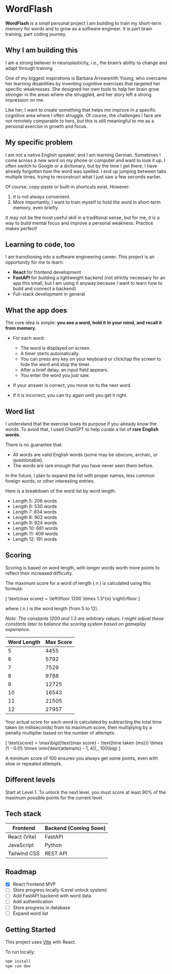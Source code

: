 # WordFlash

**WordFlash** is a small personal project I am building to train my short-term memory for words and to grow as a software engineer. It is part brain training, part coding journey.

## Why I am building this

I am a strong believer in neuroplasticity, i.e., the brain’s ability to change and adapt through training. 

One of my biggest inspirations is Barbara Arrowsmith Young, who overcame her learning disabilities by inventing cognitive exercises that targeted her specific weaknesses. She designed her own tools to help her brain grow stronger in the areas where she struggled, and her story left a strong impression on me.

Like her, I want to create something that helps me improve in a specific cognitive area where I often struggle. Of course, the challenges I face are not remotely comparable to hers, but this is still meaningful to me as a personal exercise in growth and focus.

## My specific problem

I am not a native English speaker, and I am learning German. Sometimes I come across a new word on my phone or computer and want to look it up. I often switch to Google or a dictionary, but by the time I get there, I have already forgotten how the word was spelled. I end up jumping between tabs multiple times, trying to reconstruct what I just saw a few seconds earlier.

Of course, copy-paste or built-in shortcuts exist. However:

1. It is not always convenient.
2. More importantly, I want to train myself to hold the word in short-term memory, even briefly.

It may not be the most useful skill in a traditional sense, but for me, it is a way to build mental focus and improve a personal weakness. Practice makes perfect!

## Learning to code, too

I am transitioning into a software engineering career. This project is an opportunity for me to learn:

- **React** for frontend development
- **FastAPI** for building a lightweight backend (not strictly necessary for an app this small, but I am using it anyway because I want to learn how to build and connect a backend)
- Full-stack development in general

## What the app does

The core idea is simple: **you see a word, hold it in your mind, and recall it from memory**.

- For each word:
  - The word is displayed on screen.
  - A timer starts automatically.
  - You can press any key on your keyboard or click/tap the screen to hide the word and stop the timer.
  - After a brief delay, an input field appears.
  - You enter the word you just saw.

- If your answer is correct, you move on to the next word.
- If it is incorrect, you can try again until you get it right.

## Word list

I understand that the exercise loses its purpose if you already know the words. To avoid that, I used ChatGPT to help curate a list of **rare English words**.

There is no guarantee that:
- All words are valid English words (some may be obscure, archaic, or questionable).
- The words are rare *enough* that you have never seen them before.

In the future, I plan to expand the list with proper names, less common foreign words, or other interesting entries.

Here is a breakdown of the word list by word length:

- Length 5: 206 words  
- Length 6: 530 words  
- Length 7: 834 words  
- Length 8: 902 words  
- Length 9: 924 words  
- Length 10: 681 words  
- Length 11: 409 words  
- Length 12: 191 words

## Scoring

Scoring is based on word length, with longer words worth more points to reflect their increased difficulty.

The maximum score for a word of length \( n \) is calculated using this formula:

\[
\text{max score} = \left\lfloor 1200 \times 1.3^{n} \right\rfloor
\]

where \( n \) is the word length (from 5 to 12).

*Note: The constants 1200 and 1.3 are arbitrary values. I might adjust these constants later to balance the scoring system based on gameplay experience.*

| Word Length | Max Score |
|-------------|-----------|
| 5           | 4455      |
| 6           | 5792      |
| 7           | 7529      |
| 8           | 9788      |
| 9           | 12725     |
| 10          | 16543     |
| 11          | 21505     |
| 12          | 27957     |

Your actual score for each word is calculated by subtracting the total time taken (in milliseconds) from its maximum score, then multiplying by a penalty multiplier based on the number of attempts:

\[
\text{score} = \max\big((\text{max score} - \text{time taken (ms)}) \times (1 - 0.05 \times \min(\text{attempts} - 1, 4)),\, 100\big)
\]

A minimum score of 100 ensures you always get some points, even with slow or repeated attempts.

## Different levels

Start at Level 1. To unlock the next level, you must score at least 90% of the maximum possible points for the current level.

## Tech stack

| Frontend | Backend (Coming Soon) |
|----------|------------------------|
| React (Vite) | FastAPI |
| JavaScript | Python |
| Tailwind CSS | REST API |

## Roadmap

- [x] React frontend MVP
- [ ] Store progress locally (Level unlock system)
- [ ] Add FastAPI backend with word data
- [ ] Add authentication
- [ ] Store progress in database
- [ ] Expand word list

## Getting Started

This project uses [Vite](https://vitejs.dev) with React.

To run locally:

```bash
npm install
npm run dev